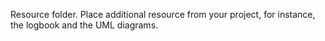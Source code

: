 Resource folder. Place additional resource from your project, for instance, the logbook and the UML diagrams.
